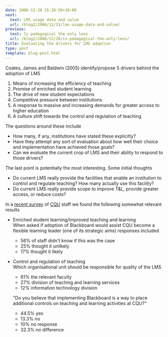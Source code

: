 ```yaml
---
date: 2006-12-28 15:28:50+10:00
next:
  text: LMS usage data and value
  url: /blog2/2006/12/31/lms-usage-data-and-value/
previous:
  text: Is pedagogical the only lens
  url: /blog2/2006/12/28/is-pedagogical-the-only-lens/
title: Evaluating the drivers for LMS adoption
type: post
template: blog-post.html
---
```

Coates, James and Baldwin (2005) identify/propose 5 drivers behind the adoption of LMS

1. Means of increasing the efficiency of teaching
2. Promise of enriched student learning
3. The drive of new student expectations
4. Competitive pressure between institutions
5. A response to massive and increasing demands for greater access to higher education
6. A culture shift towards the control and regulation of teaching

The questions around these include

- How many, if any, institutions have stated these explicitly?
- Have they attempt any sort of evaluation about how well their choice and implementation have achieved those goals?
- Can we evaluate the current crop of LMS and their ability to respond to those drivers?

The last point is potentially the most interesting. Some initial thoughts

- Do current LMS really provide the facilities that enable an institution to control and regulate teaching? How many actually use this facility?
- Do current LMS really provide scope to improve T&L, provide greater access, or reduce costs?

In a [recent survey](http://www.irrodl.org/index.php/irrodl/article/view/219/302) of [CQU](http://www.cqu.edu.au/) staff we found the following somewhat relevant results

- Enriched student learning/improved teaching and learning  
    When asked if adoption of Blackboard would assist CQU become a flexible learning leader (one of its strategic aims) responses included
    - 56% of staff didn't know if this was the case
    - 25% thought it unlikely
    - 17% thought it likely
- Control and regulation of teaching  
    Which organisational unit should be responsible for quality of the LMS
    
    - 61% the relevant faculty
    - 27% division of teaching and learning services
    - 12% information technology division
    
    "Do you believe that implementing Blackboard is a way to place additional controls on teaching and learning activities at CQU?"
    - 44.5% yes
    - 13.3% no
    - 10% no response
    - 32.3% no difference
